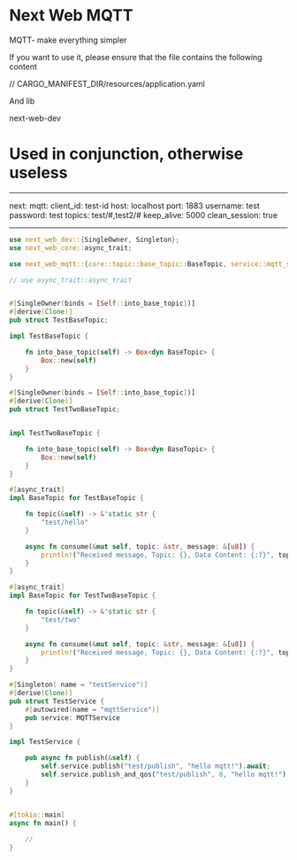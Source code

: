 # Next Web MQTT

MQTT- make everything simpler

If you want to use it, please ensure that the file contains the following content

 // CARGO_MANIFEST_DIR/resources/application.yaml

And lib

next-web-dev  

# Used in conjunction, otherwise useless

-----------------------------------------
next:
    mqtt:
        client_id: test-id
        host: localhost
        port: 1883
        username: test
        password: test
        topics: test/#,test2/#
        keep_alive: 5000
        clean_session: true

-------------------------------------------

```rust
use next_web_dev::{SingleOwner, Singleton};
use next_web_core::async_trait;

use next_web_mqtt::{core::topic::base_topic::BaseTopic, service::mqtt_service::MQTTService};

// use async_trait::async_trait


#[SingleOwner(binds = [Self::into_base_topic])]
#[derive(Clone)]
pub struct TestBaseTopic;

impl TestBaseTopic {

    fn into_base_topic(self) -> Box<dyn BaseTopic> {
        Box::new(self)
    }
}

#[SingleOwner(binds = [Self::into_base_topic])]
#[derive(Clone)]
pub struct TestTwoBaseTopic;


impl TestTwoBaseTopic {

    fn into_base_topic(self) -> Box<dyn BaseTopic> {
        Box::new(self)
    }
}

#[async_trait]
impl BaseTopic for TestBaseTopic {

    fn topic(&self) -> &'static str {
        "test/hello"
    }

    async fn consume(&mut self, topic: &str, message: &[u8]) {
        println!("Received message, Topic: {}, Data Content: {:?}", topic,  String::from_utf8_lossy(message));
    }
}

#[async_trait]
impl BaseTopic for TestTwoBaseTopic {

    fn topic(&self) -> &'static str {
        "test/two"
    }

    async fn consume(&mut self, topic: &str, message: &[u8]) {
        println!("Received message, Topic: {}, Data Content: {:?}", topic,  String::from_utf8_lossy(message));
    }
}

#[Singleton( name = "testService")]
#[derive(Clone)]
pub struct TestService {
    #[autowired(name = "mqttService")]
    pub service: MQTTService
}

impl TestService {

    pub async fn publish(&self) {
        self.service.publish("test/publish", "hello mqtt!").await;
        self.service.publish_and_qos("test/publish", 0, "hello mqtt!").await;
    }
}


#[tokio::main]
async fn main() {
   
    // 
}

```